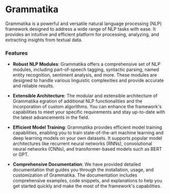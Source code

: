 # Grammatika
Grammatika is a powerful and versatile natural language processing (NLP) framework designed to address a wide range of NLP tasks with ease. It provides an intuitive and efficient platform for processing, analyzing, and extracting insights from textual data.

### Features
* **Robust NLP Modules**: Grammatika offers a comprehensive set of NLP modules, including part-of-speech tagging, syntactic parsing, named entity recognition, sentiment analysis, and more. These modules are designed to handle various linguistic complexities and provide accurate and reliable results.

* **Extensible Architecture**: The modular and extensible architecture of Grammatika egration of additional NLP functionalities and the incorporation of custom algorithms. You can enhance the framework's capabilities to meet your specific requirements and stay up-to-date with the latest advancements in the field.

* **Efficient Model Training**: Grammatika provides efficient model training capabilities, enabling you to train state-of-the-art machine learning and deep learning models on your own datasets. It supports popular model architectures like recurrent neural networks (RNNs), convolutional neural networks (CNNs), and transformer-based models such as BERT or GPT.

* **Comprehensive Documentation**: We have provided detailed documentation that guides you through the installation, usage, and customization of Grammatika. The documentation includes comprehensive examples, code snippets, and explanations to help you get started quickly and make the most of the framework's capabilities.
